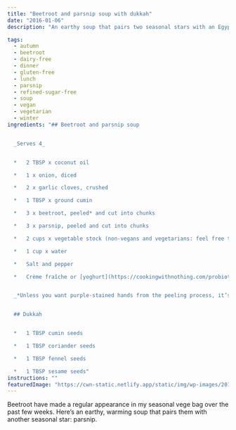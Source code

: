 ```yaml
---
title: "Beetroot and parsnip soup with dukkah"
date: "2016-01-06"
description: "An earthy soup that pairs two seasonal stars with an Egyptian flavour bomb."

tags: 
  - autumn
  - beetroot
  - dairy-free
  - dinner
  - gluten-free
  - lunch
  - parsnip
  - refined-sugar-free
  - soup
  - vegan
  - vegetarian
  - winter
ingredients: "## Beetroot and parsnip soup


  _Serves 4_


  *   2 TBSP x coconut oil

  *   1 x onion, diced

  *   2 x garlic cloves, crushed

  *   1 TBSP x ground cumin

  *   3 x beetroot, peeled* and cut into chunks

  *   3 x parsnip, peeled and cut into chunks

  *   2 cups x vegetable stock (non-vegans and vegetarians: feel free to use chicken stock if you like)

  *   1 cup x water

  *   Salt and pepper

  *   Crème fraîche or [yoghurt](https://cookingwithnothing.com/probiotic-yoghurt/) to serve (optional, for those that eat dairy)


  _*Unless you want purple-stained hands from the peeling process, it’s good to wear some rubber gloves_


  ## Dukkah


  *   1 TBSP cumin seeds

  *   1 TBSP coriander seeds

  *   1 TBSP fennel seeds

  *   1 TBSP sesame seeds"
instructions: ""
featuredImage: "https://cwn-static.netlify.app/static/img/wp-images/2016-01-06-15.15.51-1_edit-copy-e1508666339140.jpg"
---
```


Beetroot have made a regular appearance in my seasonal vege bag over the past few weeks. Here’s an earthy, warming soup that pairs them with another seasonal star: parsnip.
